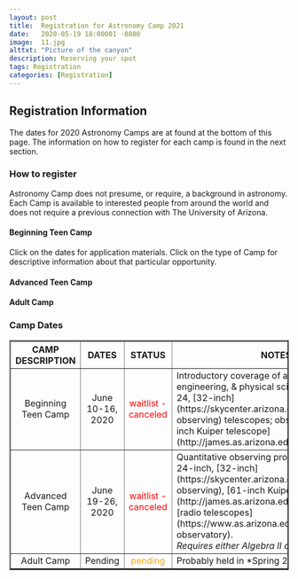 ```yaml
---
layout: post
title:  Registration for Astronomy Camp 2021
date:   2020-05-19 18:00001 -0800
image:  11.jpg
alttxt: "Picture of the canyon"
description: Reserving your spot
tags: Registration
categories: [Registration]
---
```


<!--![]({{site.baseurl}}/img/11.jpg)<img alt="Astronomy Camp 2019: Continuing to inspire through authentic exploration." title="Come explore the skies with students from around the world. (Image from Apollo 15; July 26, 1971)" src="img/11.jpg">-->

## Registration Information

The dates for 2020 Astronomy Camps are at found at the bottom of this page. The information on how to register for each camp is found in the next section.

### How to register
Astronomy Camp does not presume, or require, a background in astronomy. Each Camp is available to interested people from around the world and does not require a previous connection with The University of Arizona.


#### Beginning Teen Camp
Click on the dates for application materials.
Click on the type of Camp for descriptive information about that particular opportunity.

#### Advanced Teen Camp

#### Adult Camp

### Camp Dates

<table border="2" cellpadding="3" cellspacing="0">
	<colgroup>
		<col width="15%" />
		<col width="15%" />
		<col width="15%" />
		<col width="55%" />
	</colgroup>
	<thead>
		<tr class="header">
		<th>CAMP DESCRIPTION</th>
		<th>DATES</th>
		<th>STATUS</th>
		<th>NOTES</th>
		</tr>
	</thead>
	<tbody>
	<tr>
		<td align="center">Beginning Teen&nbsp;Camp</td>
		<td align="center">June 10-16, 2020</td>
		<td align="center"><span style="color: red;">waitlist - canceled</span></td><!-- colors: limegreen, orange, red -->
		<td markdown="span">Introductory coverage of astronomy, engineering, &amp; physical science; operate 12, 24, [32-inch](https://skycenter.arizona.edu/content/remote-observing) telescopes; observe with the [61-inch Kuiper telescope](http://james.as.arizona.edu/~psmith/61inch/).</td>
	</tr>
	<tr>
		<td align="center">Advanced Teen&nbsp;Camp</td>
		<td align="center">June 19-26, 2020</td>
		<td align="center"><span style="color: red;">waitlist - canceled</span></td><!-- colors: limegreen, orange, red -->
		<td markdown="span">Quantitative observing projects with 12-inch, 24-inch, [32-inch](https://skycenter.arizona.edu/content/remote-observing), [61-inch Kuiper](http://james.as.arizona.edu/~psmith/61inch/), [radio telescopes](https://www.as.arizona.edu/arizona-radio-observatory).<br/> <em>Requires either Algebra II or Geometry</em>.</td>
	</tr>
	<tr><!-- colors: green, orange, red -->
		<td align="center">Adult&nbsp;Camp </td>
		<td align="center">Pending</td>
		<td align="center"><span style="color: orange;"> pending </span></td><!-- colors: limegreen, orange, red -->
		<td markdown="span">Probably held in *Spring 2021* </td>
	</tr>
	</tbody>
</table>
